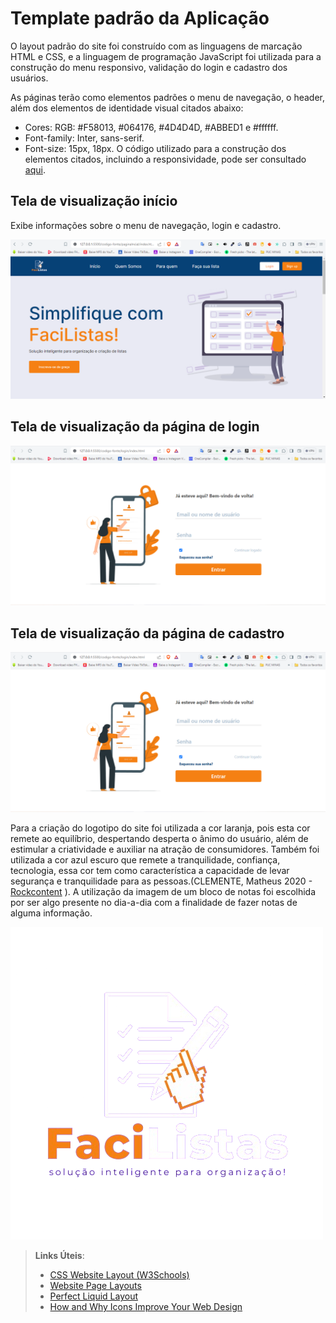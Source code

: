 # Template padrão da Aplicação

O layout padrão do site foi construído com as linguagens de marcação HTML e CSS, e a linguagem de programação JavaScript foi utilizada para a construção do menu responsivo, validação do login e cadastro dos usuários.

As páginas terão como elementos padrões o menu de navegação, o header, além dos elementos de identidade visual citados abaixo:

+ Cores: RGB: #F58013, #064176, #4D4D4D, #ABBED1 e #ffffff.
+ Font-family: Inter, sans-serif.
+ Font-size: 15px, 18px.
  O código utilizado para a construção dos elementos citados, incluindo a responsividade, pode ser consultado [aqui](https://github.com/ICEI-PUC-Minas-PMV-ADS/pmv-ads-2024-1-e1-proj-web-t8-pmv-ads-2024-1-e1-projfacilistas/tree/main/codigo-fonte).

## Tela de visualização início

Exibe informações sobre o menu de navegação, login e cadastro.

![figura 1 - Tela inicial](img/tela-home.PNG)


## Tela de visualização da página de login

![figura 2 - Tela de login](img/tela-login.PNG)


## Tela de visualização da página de cadastro

![figura 3 - Tela de cadastro](img/tela-login.PNG)


Para a criação do logotipo do site foi utilizada a cor laranja, pois esta cor remete ao equilíbrio, despertando desperta o ânimo do usuário, além de estimular a criatividade e auxiliar na atração de consumidores. Também foi utilizada a cor azul escuro que remete a tranquilidade, confiança, tecnologia, essa cor tem como característica a capacidade de levar segurança e tranquilidade para as pessoas.(CLEMENTE, Matheus 2020 - [Rockcontent](https://rockcontent.com/br/blog/referencia-de-site-abnt/#:~:text=Para%20fazer%20uma%20refer%C3%AAncia%20de,data%20de%20acesso%20ao%20site.) ). A utilização da imagem de um bloco de notas foi escolhida por ser algo presente no dia-a-dia com a finalidade de fazer notas de alguma informação.

![figura 4 - Logo em negativo com fundo na cor azul](img/logo-facilistas-removebg-preview.png)






> **Links Úteis**:
>
> - [CSS Website Layout (W3Schools)](https://www.w3schools.com/css/css_website_layout.asp)
> - [Website Page Layouts](http://www.cellbiol.com/bioinformatics_web_development/chapter-3-your-first-web-page-learning-html-and-css/website-page-layouts/)
> - [Perfect Liquid Layout](https://matthewjamestaylor.com/perfect-liquid-layouts)
> - [How and Why Icons Improve Your Web Design](https://usabilla.com/blog/how-and-why-icons-improve-you-web-design/)
